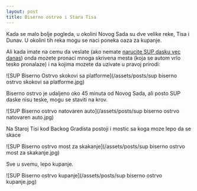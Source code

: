 ```yaml
---
layout: post
title: Biserno ostrvo i Stara Tisa
---
```


Kada se malo bolje pogleda, u okolini Novog Sada su dve velike reke, Tisa i
Dunav. U okolini tih reka mogu se naci poneka oaza za kupanje.

Ali kada imate na cemu da veslate (ako nemate [narucite SUP dasku vec
danas](/naruci)) onda mozete pronaci mnoga skrivena mesta (koja se autom
vrlo tesko pronalaze) i na kojima mozete da uzivate u pravoj prirodi:

![SUP Biserno Ostrvo skokovi sa platforme](/assets/posts/sup biserno ostrvo skokovi sa platforme.jpg)

Biserno ostrvo je udaljeno oko 45 minuta od Novog Sada, ali posto SUP daske nisu
teske, mogu se staviti na krov.

![SUP Biserno ostrvo natovaren auto](/assets/posts/sup biserno ostrvo natovaren auto.jpg)

Na Staroj Tisi kod Backog Gradista postoji i mostic sa koga moze lepo da se
skace

![SUP Biserno ostrvo most za skakanje](/assets/posts/sup biserno ostrvo most za skakanje.jpg)

Sve u svemu, lepo kupanje.

![SUP Biserno ostrvo kupanje](/assets/posts/sup biserno ostrvo kupanje.jpg)
